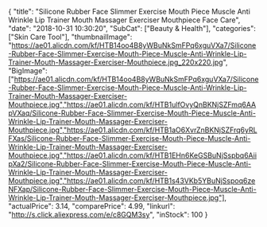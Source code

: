 {
	"title": "Silicone Rubber Face Slimmer Exercise Mouth Piece Muscle Anti Wrinkle Lip Trainer Mouth Massager Exerciser Mouthpiece Face Care",
	"date": "2018-10-31 10:30:20",
	"SubCat": ["Beauty & Health"],
	"categories": ["Skin Care Tool"],
	"thumbnailImage": "https://ae01.alicdn.com/kf/HTB14oo4B8yWBuNkSmFPq6xguVXa7/Silicone-Rubber-Face-Slimmer-Exercise-Mouth-Piece-Muscle-Anti-Wrinkle-Lip-Trainer-Mouth-Massager-Exerciser-Mouthpiece.jpg_220x220.jpg",
	"BigImage": ["https://ae01.alicdn.com/kf/HTB14oo4B8yWBuNkSmFPq6xguVXa7/Silicone-Rubber-Face-Slimmer-Exercise-Mouth-Piece-Muscle-Anti-Wrinkle-Lip-Trainer-Mouth-Massager-Exerciser-Mouthpiece.jpg","https://ae01.alicdn.com/kf/HTB1ulfOvyQnBKNjSZFmq6AApVXaq/Silicone-Rubber-Face-Slimmer-Exercise-Mouth-Piece-Muscle-Anti-Wrinkle-Lip-Trainer-Mouth-Massager-Exerciser-Mouthpiece.jpg","https://ae01.alicdn.com/kf/HTB1aO6XvrZnBKNjSZFrq6yRLFXas/Silicone-Rubber-Face-Slimmer-Exercise-Mouth-Piece-Muscle-Anti-Wrinkle-Lip-Trainer-Mouth-Massager-Exerciser-Mouthpiece.jpg","https://ae01.alicdn.com/kf/HTB1EHn6KeGSBuNjSspbq6AiipXa2/Silicone-Rubber-Face-Slimmer-Exercise-Mouth-Piece-Muscle-Anti-Wrinkle-Lip-Trainer-Mouth-Massager-Exerciser-Mouthpiece.jpg","https://ae01.alicdn.com/kf/HTB1s43VKb5YBuNjSspoq6zeNFXap/Silicone-Rubber-Face-Slimmer-Exercise-Mouth-Piece-Muscle-Anti-Wrinkle-Lip-Trainer-Mouth-Massager-Exerciser-Mouthpiece.jpg"],
	"actualPrice": 3.14,
	"comparePrice": 4.99,
	"linkurl": "http://s.click.aliexpress.com/e/c8GQM3sy",
	"inStock": 100
}
